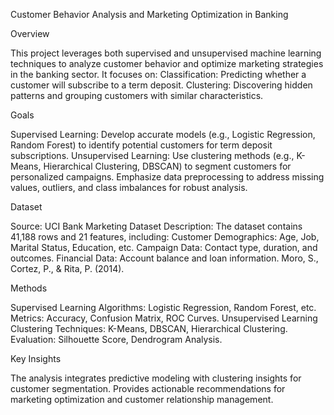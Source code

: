 Customer Behavior Analysis and Marketing Optimization in Banking

Overview

This project leverages both supervised and unsupervised machine learning techniques to analyze customer behavior and optimize marketing strategies in the banking sector. It focuses on:
Classification: Predicting whether a customer will subscribe to a term deposit.
Clustering: Discovering hidden patterns and grouping customers with similar characteristics.

Goals

Supervised Learning: Develop accurate models (e.g., Logistic Regression, Random Forest) to identify potential customers for term deposit subscriptions.
Unsupervised Learning: Use clustering methods (e.g., K-Means, Hierarchical Clustering, DBSCAN) to segment customers for personalized campaigns.
Emphasize data preprocessing to address missing values, outliers, and class imbalances for robust analysis.

Dataset

Source: UCI Bank Marketing Dataset
Description: The dataset contains 41,188 rows and 21 features, including:
Customer Demographics: Age, Job, Marital Status, Education, etc.
Campaign Data: Contact type, duration, and outcomes.
Financial Data: Account balance and loan information.
Moro, S., Cortez, P., & Rita, P. (2014).

Methods

Supervised Learning
Algorithms: Logistic Regression, Random Forest, etc.
Metrics: Accuracy, Confusion Matrix, ROC Curves.
Unsupervised Learning
Clustering Techniques: K-Means, DBSCAN, Hierarchical Clustering.
Evaluation: Silhouette Score, Dendrogram Analysis.

Key Insights

The analysis integrates predictive modeling with clustering insights for customer segmentation.
Provides actionable recommendations for marketing optimization and customer relationship management.
